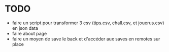 # TODO
- faire un script pour transformer 3 csv (tips.csv, chall.csv, et jouerus.csv) en json data
- faire about page
- faire un moyen de save le back et d'accéder aux saves en remotes sur place